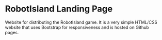 # RobotIsland Landing Page


Website for distributing the RobotIsland game. It is a very simple HTML/CSS website that uses Bootstrap for responsiveness and is hosted on Github pages.
